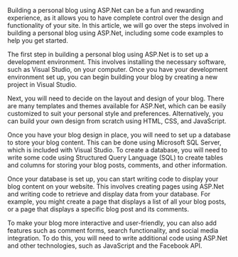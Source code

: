 Building a personal blog using ASP.Net can be a fun and rewarding experience, as it allows you to have complete control over the design and functionality of your site. In this article, we will go over the steps involved in building a personal blog using ASP.Net, including some code examples to help you get started.

The first step in building a personal blog using ASP.Net is to set up a development environment. This involves installing the necessary software, such as Visual Studio, on your computer. Once you have your development environment set up, you can begin building your blog by creating a new project in Visual Studio.

Next, you will need to decide on the layout and design of your blog. There are many templates and themes available for ASP.Net, which can be easily customized to suit your personal style and preferences. Alternatively, you can build your own design from scratch using HTML, CSS, and JavaScript.

Once you have your blog design in place, you will need to set up a database to store your blog content. This can be done using Microsoft SQL Server, which is included with Visual Studio. To create a database, you will need to write some code using Structured Query Language (SQL) to create tables and columns for storing your blog posts, comments, and other information.

Once your database is set up, you can start writing code to display your blog content on your website. This involves creating pages using ASP.Net and writing code to retrieve and display data from your database. For example, you might create a page that displays a list of all your blog posts, or a page that displays a specific blog post and its comments.

To make your blog more interactive and user-friendly, you can also add features such as comment forms, search functionality, and social media integration. To do this, you will need to write additional code using ASP.Net and other technologies, such as JavaScript and the Facebook API.
